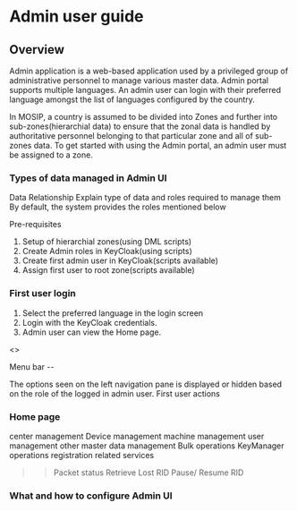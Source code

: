 # Admin user guide

## Overview
Admin application is a web-based application used by a privileged group of administrative personnel to manage various master data. Admin portal supports multiple languages.
An admin user can login with their preferred language amongst the list of languages configured by the country.

In MOSIP, a country is assumed to be divided into Zones and further into sub-zones(hierarchial data) to ensure that the zonal data is handled by authoritative personnel belonging to that particular zone and all of sub-zones data. To get started with using the Admin portal, an admin user must be assigned to a zone.

### Types of data managed in Admin UI

Data Relationship 
Explain type of data and roles required to manage them
By default, the system provides the roles mentioned below


<zone tree>

Pre-requisites

1. Setup of hierarchial zones(using DML scripts)
2. Create Admin roles in KeyCloak(using scripts)
3. Create first admin user in KeyCloak(scripts available)
4. Assign first user to root zone(scripts available)

### First user login
1. Select the preferred language in the login screen
2. Login with the KeyCloak credentials.
3. Admin user can view the Home page.
  
  <<Login image>>
  
  Menu bar --
  
  The options seen on the left navigation pane is displayed or hidden based on the role of the logged in admin user.
First user actions




### Home page
center management
Device management
machine management
user management
other master data management
Bulk operations
KeyManager operations
registration related services
>> Packet status
>> Retrieve Lost RID
>> Pause/ Resume RID




### What and how to configure Admin UI











